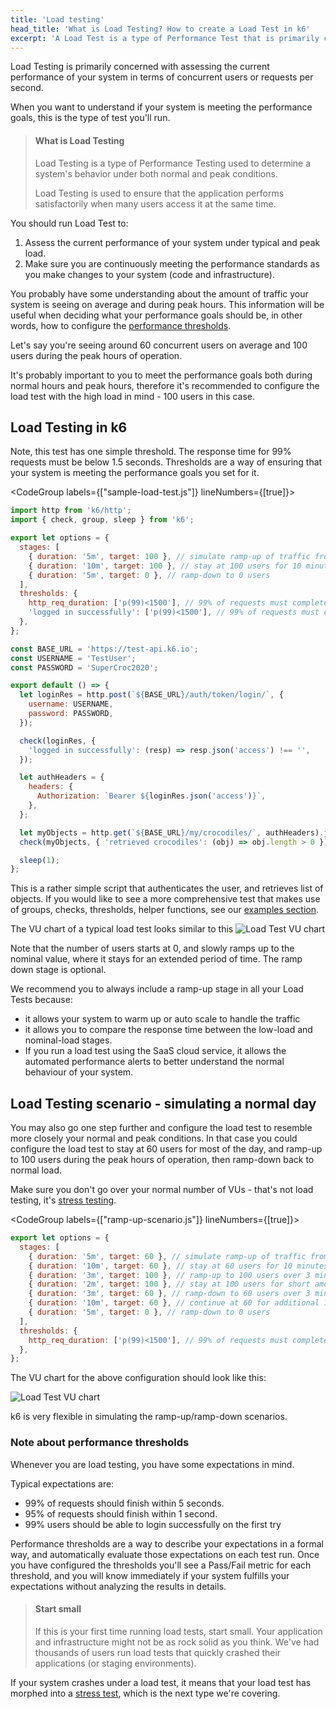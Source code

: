 ```yaml
---
title: 'Load testing'
head_title: 'What is Load Testing? How to create a Load Test in k6'
excerpt: 'A Load Test is a type of Performance Test that is primarily concerned with assessing the performance of your system in terms of concurrent users or requests per second. Let’s see an example.'
---
```


Load Testing is primarily concerned with assessing the current performance of your system in terms
of concurrent users or requests per second.

When you want to understand if your system is meeting the performance goals, this is the type of test you'll run.

> #### What is Load Testing
>
> Load Testing is a type of Performance Testing used to
> determine a system's behavior under both normal and peak conditions.
>
> Load Testing is used to ensure that the application performs satisfactorily
> when many users access it at the same time.

You should run Load Test to:

1.  Assess the current performance of your system under typical and peak load.
2.  Make sure you are continuously meeting the performance standards as you make changes to your system (code and infrastructure).

You probably have some understanding about the amount of traffic your system is seeing on average and during peak hours.
This information will be useful when deciding what your performance goals should be, in other words,
how to configure the [performance thresholds](/using-k6/thresholds).

Let's say you're seeing around 60 concurrent users on average and 100 users during the peak hours of operation.

It's probably important to you to meet the performance goals both during normal hours and peak hours,
therefore it's recommended to configure the load test with the high load in mind - 100 users in this case.

## Load Testing in k6

Note, this test has one simple threshold. The response time for 99% requests must be below 1.5 seconds.
Thresholds are a way of ensuring that your system is meeting the performance goals you set for it.

<CodeGroup labels={["sample-load-test.js"]} lineNumbers={[true]}>

```javascript
import http from 'k6/http';
import { check, group, sleep } from 'k6';

export let options = {
  stages: [
    { duration: '5m', target: 100 }, // simulate ramp-up of traffic from 1 to 100 users over 5 minutes.
    { duration: '10m', target: 100 }, // stay at 100 users for 10 minutes
    { duration: '5m', target: 0 }, // ramp-down to 0 users
  ],
  thresholds: {
    http_req_duration: ['p(99)<1500'], // 99% of requests must complete below 1.5s
    'logged in successfully': ['p(99)<1500'], // 99% of requests must complete below 1.5s
  },
};

const BASE_URL = 'https://test-api.k6.io';
const USERNAME = 'TestUser';
const PASSWORD = 'SuperCroc2020';

export default () => {
  let loginRes = http.post(`${BASE_URL}/auth/token/login/`, {
    username: USERNAME,
    password: PASSWORD,
  });

  check(loginRes, {
    'logged in successfully': (resp) => resp.json('access') !== '',
  });

  let authHeaders = {
    headers: {
      Authorization: `Bearer ${loginRes.json('access')}`,
    },
  };

  let myObjects = http.get(`${BASE_URL}/my/crocodiles/`, authHeaders).json();
  check(myObjects, { 'retrieved crocodiles': (obj) => obj.length > 0 });

  sleep(1);
};
```

</CodeGroup>

This is a rather simple script that authenticates the user, and retrieves list of objects.
If you would like to see a more comprehensive test that makes use of groups, checks, thresholds,
helper functions, see our [examples section](/examples).

The VU chart of a typical load test looks similar to this
![Load Test VU chart](./images/load-test.png)

Note that the number of users starts at 0, and slowly ramps up to the nominal value, where it stays for an extended period of time.
The ramp down stage is optional.

We recommend you to always include a ramp-up stage in all your Load Tests because:

- it allows your system to warm up or auto scale to handle the traffic
- it allows you to compare the response time between the low-load and nominal-load stages.
- If you run a load test using the SaaS cloud service, it allows the automated performance alerts to
  better understand the normal behaviour of your system.

## Load Testing scenario - simulating a normal day

You may also go one step further and configure the load test to resemble more closely your normal and peak conditions.
In that case you could configure the load test to stay at 60 users for most of the day, and ramp-up
to 100 users during the peak hours of operation, then ramp-down back to normal load.

Make sure you don't go over your normal number of VUs - that's not load testing, it's [stress testing](/test-types/stress-testing).

<CodeGroup labels={["ramp-up-scenario.js"]} lineNumbers={[true]}>

```javascript
export let options = {
  stages: [
    { duration: '5m', target: 60 }, // simulate ramp-up of traffic from 1 to 60 users over 5 minutes.
    { duration: '10m', target: 60 }, // stay at 60 users for 10 minutes
    { duration: '3m', target: 100 }, // ramp-up to 100 users over 3 minutes (peak hour starts)
    { duration: '2m', target: 100 }, // stay at 100 users for short amount of time (peak hour)
    { duration: '3m', target: 60 }, // ramp-down to 60 users over 3 minutes (peak hour ends)
    { duration: '10m', target: 60 }, // continue at 60 for additional 10 minutes
    { duration: '5m', target: 0 }, // ramp-down to 0 users
  ],
  thresholds: {
    http_req_duration: ['p(99)<1500'], // 99% of requests must complete below 1.5s
  },
};
```

</CodeGroup>

The VU chart for the above configuration should look like this:

![Load Test VU chart](./images/load-test-2.png)

k6 is very flexible in simulating the ramp-up/ramp-down scenarios.

### Note about performance thresholds

Whenever you are load testing, you have some expectations in mind.

Typical expectations are:

- 99% of requests should finish within 5 seconds.
- 95% of requests should finish within 1 second.
- 99% users should be able to login successfully on the first try

Performance thresholds are a way to describe your expectations in a formal way, and automatically
evaluate those expectations on each test run.
Once you have configured the thresholds you'll see a Pass/Fail metric for each threshold,
and you will know immediately if your system fulfills your expectations without analyzing the results in details.

> #### Start small
>
> If this is your first time running load tests, start small. Your application and infrastructure
> might not be as rock solid as you think. We've had thousands of users run load tests that quickly
> crashed their applications (or staging environments).

If your system crashes under a load test, it means that your load test has morphed into a [stress test](/test-types/stress-testing),
which is the next type we're covering.
